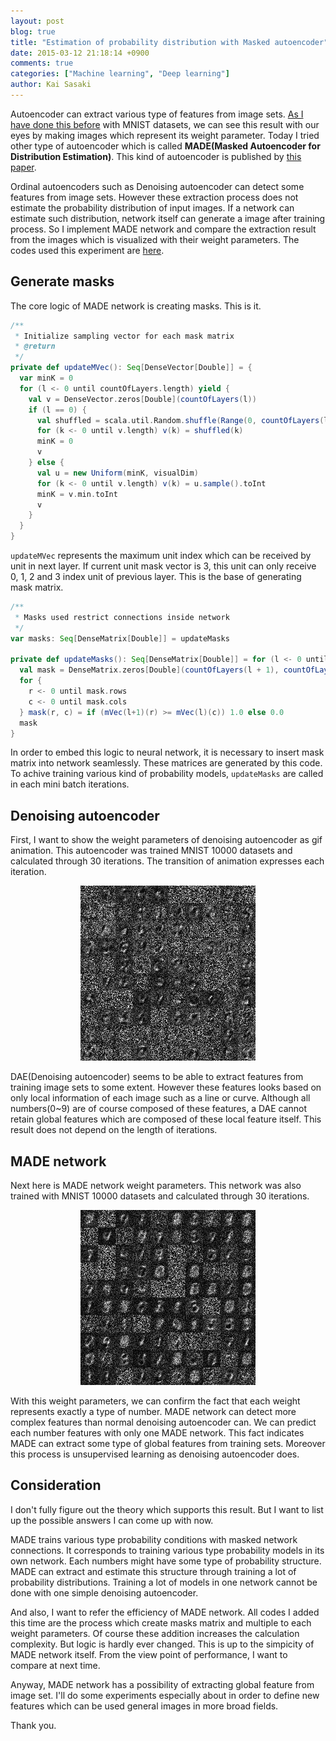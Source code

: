 ```yaml
---
layout: post
blog: true
title: "Estimation of probability distribution with Masked autoencoder"
date: 2015-03-12 21:18:14 +0900
comments: true
categories: ["Machine learning", "Deep learning"]
author: Kai Sasaki
---
```


Autoencoder can extract various type of features from image sets. [As I have done this before](http://www.lewuathe.com/blog/2014/11/30/implement-random-feedback-neural-network/) with MNIST datasets, we can
see this result with our eyes by making images which represent its weight parameter. Today I tried other type of autoencoder which is called **MADE(Masked Autoencoder for Distribution Estimation)**. This kind of autoencoder is published by [this paper](http://arxiv.org/abs/1502.03509).

<!-- more -->

Ordinal autoencoders such as Denoising autoencoder can detect some features from image sets. However these extraction process
does not estimate the probability distribution of input images. If a network can estimate such distribution, network itself
can generate a image after training process. So I implement MADE network and compare the extraction result from the images
which is visualized with their weight parameters. The codes used this experiment are [here](https://github.com/Lewuathe/neurallib).

## Generate masks

The core logic of MADE network is creating masks. This is it.

```scala
/**
 * Initialize sampling vector for each mask matrix
 * @return
 */
private def updateMVec(): Seq[DenseVector[Double]] = {
  var minK = 0
  for (l <- 0 until countOfLayers.length) yield {
    val v = DenseVector.zeros[Double](countOfLayers(l))
    if (l == 0) {
      val shuffled = scala.util.Random.shuffle(Range(0, countOfLayers(l)).toList)
      for (k <- 0 until v.length) v(k) = shuffled(k)
      minK = 0
      v
    } else {
      val u = new Uniform(minK, visualDim)
      for (k <- 0 until v.length) v(k) = u.sample().toInt
      minK = v.min.toInt
      v
    }
  }
}
```

`updateMVec` represents the maximum unit index which can be received by unit in next layer. If current unit mask vector is 3,
this unit can only receive 0, 1, 2 and 3 index unit of previous layer. This is the base of generating mask matrix.

```scala
/**
 * Masks used restrict connections inside network
 */
var masks: Seq[DenseMatrix[Double]] = updateMasks

private def updateMasks(): Seq[DenseMatrix[Double]] = for (l <- 0 until countOfLayers.length - 1) yield {
  val mask = DenseMatrix.zeros[Double](countOfLayers(l + 1), countOfLayers(l))
  for {
    r <- 0 until mask.rows
    c <- 0 until mask.cols
  } mask(r, c) = if (mVec(l+1)(r) >= mVec(l)(c)) 1.0 else 0.0
  mask
}
```

In order to embed this logic to neural network, it is necessary to insert mask matrix into network seamlessly.
These matrices are generated by this code. To achive training various kind of probability models, `updateMasks` are called
in each mini batch iterations.

## Denoising autoencoder

First, I want to show the weight parameters of denoising autoencoder as gif animation. This autoencoder was trained
MNIST 10000 datasets and calculated through 30 iterations. The transition of animation expresses each iteration.

<div style="text-align:center">
<img src="/images/posts/2015-03-12-made-network/dae-weights.gif" />
</div>

DAE(Denoising autoencoder) seems to be able to extract features from training image sets to some extent. However these features looks based on only local information
of each image such as a line or curve. Although all numbers(0~9) are of course composed of these features, a DAE cannot retain
global features which are composed of these local feature itself. This result does not depend on the length of iterations.

## MADE network

Next here is MADE network weight parameters. This network was also trained with MNIST 10000 datasets and calculated through
30 iterations.

<div style="text-align:center">
<img src="/images/posts/2015-03-12-made-network/made-weights.gif" />
</div>

With this weight parameters, we can confirm the fact that each weight represents exactly a type of number. MADE network can detect more complex features than normal denoising autoencoder can. We can predict each number features with only one MADE network. This fact indicates MADE can extract some type of global features from training sets. Moreover this process is unsupervised learning as denoising autoencoder does.

## Consideration

I don't fully figure out the theory which supports this result. But I want to list up the possible answers I can come up with now.

MADE trains various type probability conditions with masked network connections. It corresponds to training various type probability models in its own network. Each numbers might have some type of probability structure. MADE can extract and estimate this structure through training a lot of probability distributions. Training a lot of models in one network cannot be done with one simple denoising autoencoder.

And also, I want to refer the efficiency of MADE network. All codes I added this time are the process which create masks matrix
and multiple to each weight parameters. Of course these addition increases the calculation complexity. But logic is hardly ever changed. This is up to the simpicity of MADE network itself. From the view point of performance, I want to compare at next time.

Anyway, MADE network has a possibility of extracting global feature from image set. I'll do some experiments especially about in order to define new features which can be used general images in more broad fields.

Thank you.
